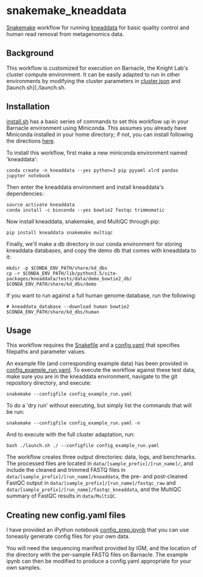 # snakemake_kneaddata
[Snakemake](http://snakemake.bitbucket.org) workflow for running 
[kneaddata](https://bitbucket.org/biobakery/kneaddata) for
basic quality control and human read removal from metagenomics data. 

## Background
This workflow is customized for execution on Barnacle, the Knight Lab's cluster
compute environment. It can be easily adapted to run in other environments by
modifying the cluster parameters in [cluster.json](./cluster.json) and
[launch.sh](./launch.sh.

## Installation
[install.sh](./install.sh) has a basic series of commands to set this workflow 
up in your Barnacle environment using Miniconda. This assumes you already have
Miniconda installed in your home directory; if not, you can install following
the directions [here](http://conda.pydata.org/miniconda.html).

To install this workflow, first make a new miniconda environment named
'kneaddata':

```
conda create -n kneaddata --yes python=3 pip pyyaml xlrd pandas jupyter notebook
```

Then enter the kneaddata environment and install kneaddata's dependencies:

```
source activate kneaddata
conda install -c bioconda --yes bowtie2 fastqc trimmomatic
```

Now install kneaddata, snakemake, and MultiQC through pip:

```
pip install kneaddata snakemake multiqc
```

Finally, we'll make a db directory in our conda environment for storing
kneaddata databases, and copy the demo db that comes with kneaddata to it:

```
mkdir -p $CONDA_ENV_PATH/share/kd_dbs
cp -r $CONDA_ENV_PATH/lib/python3.5/site-packages/kneaddata/tests/data/demo_bowtie2_db/ $CONDA_ENV_PATH/share/kd_dbs/demo
```

If you want to run against a full human genome database, run the following:

```
# kneaddata_database --download human bowtie2 $CONDA_ENV_PATH/share/kd_dbs/human
```

## Usage

This workflow requires the [Snakefile](./Snakefile) and a
[config.yaml](./config.yaml) that specifies filepaths and parameter values. 

An example file (and corresponding example data) has been provided in
[config_example_run.yaml](config_example_run.yaml). To execute the workflow
against these test data, make sure you are in the kneaddata environment,
navigate to the git repository directory, and execute:

```
snakemake --configfile config_example_run.yaml
```

To do a 'dry run' without executing, but simply list the commands that will be
run:

```
snakemake --configfile config_example_run.yaml -n
```

And to execute with the full cluster adaptation, run:

```
bash ./launch.sh ./ --configfile config_example_run.yaml
```

The workflow creates three output directories: data, logs, and benchmarks. The
processed files are located in `data/[sample_prefix]/[run_name]/`, and include
the cleaned and trimmed FASTQ files in `data/[sample_prefix]/[run_name]/kneaddata`,
the pre- and post-cleaned FastQC output in `data/[sample_prefix]/[run_name]/fastqc_raw`
and `data/[sample_prefix]/[run_name]/fastqc_kneaddata`, and the MultiQC summary
of FastQC results in `data/MultiQC`.

## Creating new config.yaml files

I have provided an iPython notebook [config_prep.ipynb](config_prep.ipynb) that
you can use toneasily generate config files for your own data. 

You will need the sequencing manifest provided by IGM, and the location of the
directory with the per-sample FASTQ files on Barnacle. The example ipynb can
then be modified to produce a config.yaml appropriate for your own samples. 